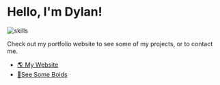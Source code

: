 # Hello, I'm Dylan!
![skills](https://skillicons.dev/icons?theme=dark&i=ts,js,rust,wasm,python,react,figma,mongodb,nextjs)

Check out my portfolio website to see some of my projects, or to contact me. 

- [🌎 My Website](https://www.dylanmashini.com/)
- [🦜See Some Boids](https://boids.dylanmashini.com)
